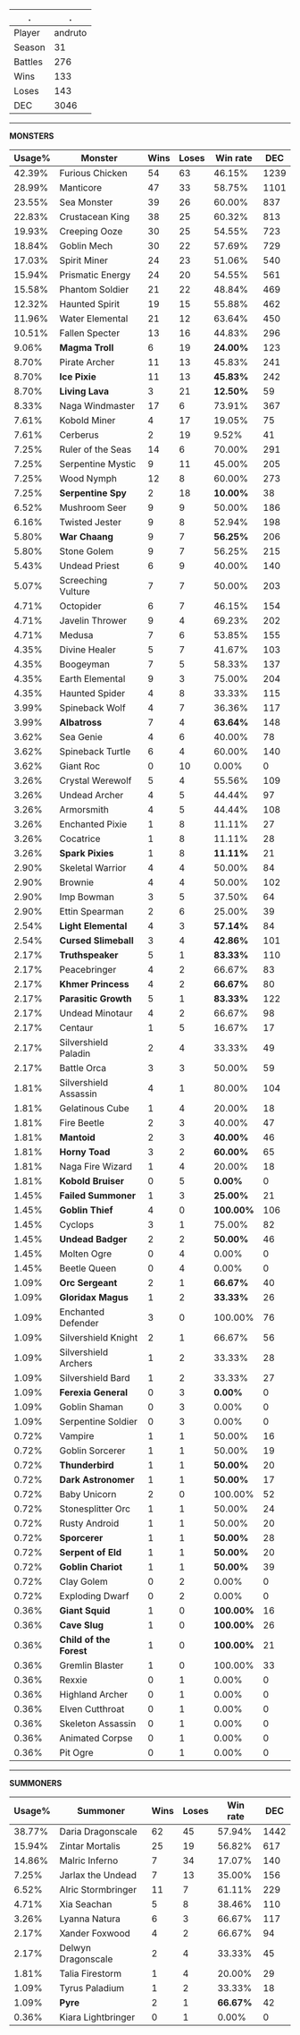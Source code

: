 .|.
|-|-
Player|andruto
Season|31
Battles|276
Wins|133
Loses|143
DEC|3046

---
**MONSTERS**

Usage%|Monster|Wins|Loses|Win rate|DEC|
-|-|-|-|-|-|
42.39%|Furious Chicken|54|63|46.15%|1239|
28.99%|Manticore|47|33|58.75%|1101|
23.55%|Sea Monster|39|26|60.00%|837|
22.83%|Crustacean King|38|25|60.32%|813|
19.93%|Creeping Ooze|30|25|54.55%|723|
18.84%|Goblin Mech|30|22|57.69%|729|
17.03%|Spirit Miner|24|23|51.06%|540|
15.94%|Prismatic Energy|24|20|54.55%|561|
15.58%|Phantom Soldier|21|22|48.84%|469|
12.32%|Haunted Spirit|19|15|55.88%|462|
11.96%|Water Elemental|21|12|63.64%|450|
10.51%|Fallen Specter|13|16|44.83%|296|
9.06%|**Magma Troll**|6|19|**24.00%**|123|
8.70%|Pirate Archer|11|13|45.83%|241|
8.70%|**Ice Pixie**|11|13|**45.83%**|242|
8.70%|**Living Lava**|3|21|**12.50%**|59|
8.33%|Naga Windmaster|17|6|73.91%|367|
7.61%|Kobold Miner|4|17|19.05%|75|
7.61%|Cerberus|2|19|9.52%|41|
7.25%|Ruler of the Seas|14|6|70.00%|291|
7.25%|Serpentine Mystic|9|11|45.00%|205|
7.25%|Wood Nymph|12|8|60.00%|273|
7.25%|**Serpentine Spy**|2|18|**10.00%**|38|
6.52%|Mushroom Seer|9|9|50.00%|186|
6.16%|Twisted Jester|9|8|52.94%|198|
5.80%|**War Chaang**|9|7|**56.25%**|206|
5.80%|Stone Golem|9|7|56.25%|215|
5.43%|Undead Priest|6|9|40.00%|140|
5.07%|Screeching Vulture|7|7|50.00%|203|
4.71%|Octopider|6|7|46.15%|154|
4.71%|Javelin Thrower|9|4|69.23%|202|
4.71%|Medusa|7|6|53.85%|155|
4.35%|Divine Healer|5|7|41.67%|103|
4.35%|Boogeyman|7|5|58.33%|137|
4.35%|Earth Elemental|9|3|75.00%|204|
4.35%|Haunted Spider|4|8|33.33%|115|
3.99%|Spineback Wolf|4|7|36.36%|117|
3.99%|**Albatross**|7|4|**63.64%**|148|
3.62%|Sea Genie|4|6|40.00%|78|
3.62%|Spineback Turtle|6|4|60.00%|140|
3.62%|Giant Roc|0|10|0.00%|0|
3.26%|Crystal Werewolf|5|4|55.56%|109|
3.26%|Undead Archer|4|5|44.44%|97|
3.26%|Armorsmith|4|5|44.44%|108|
3.26%|Enchanted Pixie|1|8|11.11%|27|
3.26%|Cocatrice|1|8|11.11%|28|
3.26%|**Spark Pixies**|1|8|**11.11%**|21|
2.90%|Skeletal Warrior|4|4|50.00%|84|
2.90%|Brownie|4|4|50.00%|102|
2.90%|Imp Bowman|3|5|37.50%|64|
2.90%|Ettin Spearman|2|6|25.00%|39|
2.54%|**Light Elemental**|4|3|**57.14%**|84|
2.54%|**Cursed Slimeball**|3|4|**42.86%**|101|
2.17%|**Truthspeaker**|5|1|**83.33%**|110|
2.17%|Peacebringer|4|2|66.67%|83|
2.17%|**Khmer Princess**|4|2|**66.67%**|80|
2.17%|**Parasitic Growth**|5|1|**83.33%**|122|
2.17%|Undead Minotaur|4|2|66.67%|98|
2.17%|Centaur|1|5|16.67%|17|
2.17%|Silvershield Paladin|2|4|33.33%|49|
2.17%|Battle Orca|3|3|50.00%|59|
1.81%|Silvershield Assassin|4|1|80.00%|104|
1.81%|Gelatinous Cube|1|4|20.00%|18|
1.81%|Fire Beetle|2|3|40.00%|47|
1.81%|**Mantoid**|2|3|**40.00%**|46|
1.81%|**Horny Toad**|3|2|**60.00%**|65|
1.81%|Naga Fire Wizard|1|4|20.00%|18|
1.81%|**Kobold Bruiser**|0|5|**0.00%**|0|
1.45%|**Failed Summoner**|1|3|**25.00%**|21|
1.45%|**Goblin Thief**|4|0|**100.00%**|106|
1.45%|Cyclops|3|1|75.00%|82|
1.45%|**Undead Badger**|2|2|**50.00%**|46|
1.45%|Molten Ogre|0|4|0.00%|0|
1.45%|Beetle Queen|0|4|0.00%|0|
1.09%|**Orc Sergeant**|2|1|**66.67%**|40|
1.09%|**Gloridax Magus**|1|2|**33.33%**|26|
1.09%|Enchanted Defender|3|0|100.00%|76|
1.09%|Silvershield Knight|2|1|66.67%|56|
1.09%|Silvershield Archers|1|2|33.33%|28|
1.09%|Silvershield Bard|1|2|33.33%|27|
1.09%|**Ferexia General**|0|3|**0.00%**|0|
1.09%|Goblin Shaman|0|3|0.00%|0|
1.09%|Serpentine Soldier|0|3|0.00%|0|
0.72%|Vampire|1|1|50.00%|16|
0.72%|Goblin Sorcerer|1|1|50.00%|19|
0.72%|**Thunderbird**|1|1|**50.00%**|20|
0.72%|**Dark Astronomer**|1|1|**50.00%**|17|
0.72%|Baby Unicorn|2|0|100.00%|52|
0.72%|Stonesplitter Orc|1|1|50.00%|24|
0.72%|Rusty Android|1|1|50.00%|20|
0.72%|**Sporcerer**|1|1|**50.00%**|28|
0.72%|**Serpent of Eld**|1|1|**50.00%**|20|
0.72%|**Goblin Chariot**|1|1|**50.00%**|39|
0.72%|Clay Golem|0|2|0.00%|0|
0.72%|Exploding Dwarf|0|2|0.00%|0|
0.36%|**Giant Squid**|1|0|**100.00%**|16|
0.36%|**Cave Slug**|1|0|**100.00%**|26|
0.36%|**Child of the Forest**|1|0|**100.00%**|21|
0.36%|Gremlin Blaster|1|0|100.00%|33|
0.36%|Rexxie|0|1|0.00%|0|
0.36%|Highland Archer|0|1|0.00%|0|
0.36%|Elven Cutthroat|0|1|0.00%|0|
0.36%|Skeleton Assassin|0|1|0.00%|0|
0.36%|Animated Corpse|0|1|0.00%|0|
0.36%|Pit Ogre|0|1|0.00%|0|

---
**SUMMONERS**

Usage%|Summoner|Wins|Loses|Win rate|DEC|
-|-|-|-|-|-|
38.77%|Daria Dragonscale|62|45|57.94%|1442|
15.94%|Zintar Mortalis|25|19|56.82%|617|
14.86%|Malric Inferno|7|34|17.07%|140|
7.25%|Jarlax the Undead|7|13|35.00%|156|
6.52%|Alric Stormbringer|11|7|61.11%|229|
4.71%|Xia Seachan|5|8|38.46%|110|
3.26%|Lyanna Natura|6|3|66.67%|117|
2.17%|Xander Foxwood|4|2|66.67%|94|
2.17%|Delwyn Dragonscale|2|4|33.33%|45|
1.81%|Talia Firestorm|1|4|20.00%|29|
1.09%|Tyrus Paladium|1|2|33.33%|18|
1.09%|**Pyre**|2|1|**66.67%**|42|
0.36%|Kiara Lightbringer|0|1|0.00%|0|
